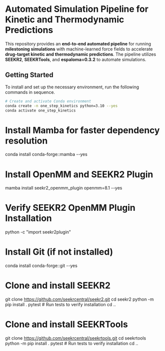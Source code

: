 # Automated Simulation Pipeline for Kinetic and Thermodynamic Predictions

This repository provides an **end-to-end automated pipeline** for running **milestoning simulations** with machine-learned force fields to accelerate **drug-target kinetic and thermodynamic predictions**. The pipeline utilizes **SEEKR2**, **SEEKRTools**, and **espaloma=0.3.2** to automate simulations.

## **Getting Started**

To install and set up the necessary environment, run the following commands in sequence.

```sh
# Create and activate Conda environment
conda create -n one_step_kinetics python=3.10 --yes
conda activate one_step_kinetics
```

# Install Mamba for faster dependency resolution
conda install conda-forge::mamba --yes

# Install OpenMM and SEEKR2 Plugin
mamba install seekr2_openmm_plugin openmm=8.1 --yes

# Verify SEEKR2 OpenMM Plugin Installation
python -c "import seekr2plugin"

# Install Git (if not installed)
conda install conda-forge::git --yes

# Clone and install SEEKR2
git clone https://github.com/seekrcentral/seekr2.git
cd seekr2
python -m pip install .
pytest   # Run tests to verify installation
cd ..

# Clone and install SEEKRTools
git clone https://github.com/seekrcentral/seekrtools.git
cd seekrtools
python -m pip install .
pytest  # Run tests to verify installation
cd ..
